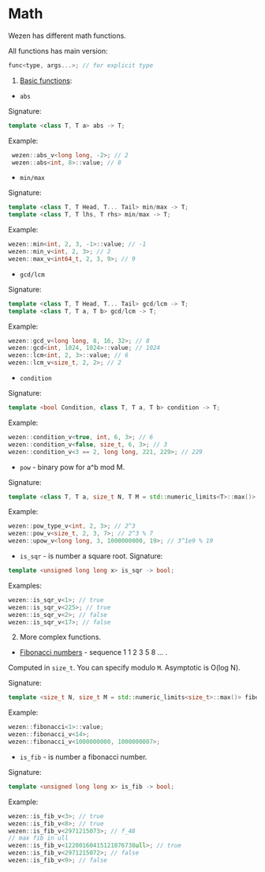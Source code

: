 # Math
Wezen has different math functions.

All functions has main version:
```cpp
func<type, args...>; // for explicit type
```

1. [Basic functions](https://github.com/dasfex/wezen/blob/trunk/includes/math/math_basics.hpp):
+ ```abs```

Signature:
```cpp
template <class T, T a> abs -> T;
```

Example:
```cpp
 wezen::abs_v<long long, -2>; // 2
 wezen::abs<int, 8>::value; // 8
```

+ ```min/max```

Signature:
```cpp
template <class T, T Head, T... Tail> min/max -> T;
template <class T, T lhs, T rhs> min/max -> T;
```

Example:
```cpp
wezen::min<int, 2, 3, -1>::value; // -1
wezen::min_v<int, 2, 3>; // 2
wezen::max_v<int64_t, 2, 3, 9>; // 9
```

+ ```gcd/lcm```

Signature:
```cpp
template <class T, T Head, T... Tail> gcd/lcm -> T;
template <class T, T a, T b> gcd/lcm -> T;
```

Example:
```cpp
wezen::gcd_v<long long, 8, 16, 32>; // 8
wezen::gcd<int, 1024, 1024>::value; // 1024
wezen::lcm<int, 2, 3>::value; // 6
wezen::lcm_v<size_t, 2, 2>; // 2
```

+ ```condition```

Signature:
```cpp
template <bool Condition, class T, T a, T b> condition -> T;
```

Example:
```cpp
wezen::condition_v<true, int, 6, 3>; // 6
wezen::condition_v<false, size_t, 6, 3>; // 3
wezen::condition_v<3 == 2, long long, 221, 229>; // 229
```

+ ```pow``` - binary pow for a^b mod M.

Signature:
```cpp
template <class T, T a, size_t N, T M = std::numeric_limits<T>::max()> pow -> T;
```

Example:
```cpp
wezen::pow_type_v<int, 2, 3>; // 2^3
wezen::pow_v<size_t, 2, 3, 7>; // 2^3 % 7
wezen::upow_v<long long, 3, 1000000000, 19>; // 3^1e9 % 19 
```

+ ```is_sqr``` - is number a square root.
Signature:
```cpp
template <unsigned long long x> is_sqr -> bool;
```

Examples:
```cpp
wezen::is_sqr_v<1>; // true
wezen::is_sqr_v<225>; // true
wezen::is_sqr_v<2>; // false
wezen::is_sqr_v<17>; // false
```

2. More complex functions.

+ [Fibonacci numbers](
https://github.com/dasfex/wezen/blob/trunk/includes/math/fib.hpp
) - sequence 1 1 2 3 5 8 ... .

Computed in ```size_t```. You can specify modulo ```M```.
Asymptotic is O(log N). 

Signature:
```cpp
template <size_t N, size_t M = std::numeric_limits<size_t>::max()> fibonacci -> size_t;
```

Example:
```cpp
wezen::fibonacci<1>::value;
wezen::fibonacci_v<14>;
wezen::fibonacci_v<1000000000, 1000000007>;
```

+ ```is_fib``` - is number a fibonacci number.

Signature:
```cpp
template <unsigned long long x> is_fib -> bool;
```
Example:
```cpp
wezen::is_fib_v<3>; // true
wezen::is_fib_v<8>; // true
wezen::is_fib_v<2971215073>; // f_48
// max fib in ull
wezen::is_fib_v<12200160415121876738ull>; // true 
wezen::is_fib_v<2971215072>; // false
wezen::is_fib_v<9>; // false
```
